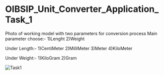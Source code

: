 # OIBSIP_Unit_Converter_Application_Task_1

Photo of working model with two parameters for conversion process
Main parameter choose:-
1)Lenght
2)Weight

Under Length:-
1)CentiMeter
2)MilliMeter
3)Meter
4)KiloMeter

Under Weight:-
1)KiloGram
2)Gram

![Task1](https://user-images.githubusercontent.com/90275875/215348351-db3511c0-660e-4f28-9353-467272e43e19.jpg)


